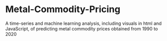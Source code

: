 # Metal-Commodity-Pricing
A time-series and machine learning analysis, including visuals in html and JavaScript, of predicting metal commodity prices obtained from 1990 to 2020
